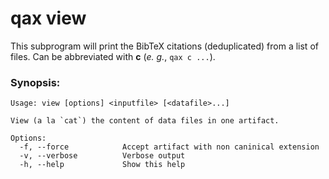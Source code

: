 # qax view

This subprogram will print the BibTeX citations (deduplicated) from a list of files.
Can be abbreviated with **c** (_e. g._, `qax c ...`).

### Synopsis:

```
Usage: view [options] <inputfile> [<datafile>...]

View (a la `cat`) the content of data files in one artifact.

Options:
  -f, --force            Accept artifact with non caninical extension
  -v, --verbose          Verbose output
  -h, --help             Show this help
```
